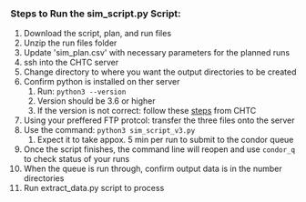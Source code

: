 ### Steps to Run the sim_script.py Script:
1. Download the script, plan, and run files
1. Unzip the run files folder
1. Update 'sim_plan.csv' with necessary parameters for the planned runs
1. ssh into the CHTC server
1. Change directory to where you want the output directories to be created
1. Confirm python is installed on ther server
    1. Run: `python3 --version`
    1. Version should be 3.6 or higher
    1. If the version is not correct: follow these [steps](http://chtc.cs.wisc.edu/python-jobs.shtml) from CHTC 
1. Using your preffered FTP protcol: transfer the three files onto the server
1. Use the command: `python3 sim_script_v3.py`
    1. Expect it to take appox. 5 min per run to submit to the condor queue
1. Once the script finishes, the command line will reopen and use `condor_q` to check status of your runs
1. When the queue is run through, confirm output data is in the number directories
1. Run extract_data.py script to process
